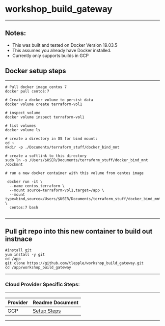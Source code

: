 # workshop_build_gateway
---

Notes:
---
*  This was built and tested on Docker Version 19.03.5
*  This assumes you already have Docker installed.
*  Currently only supports builds in GCP

## Docker setup steps
---

```
# Pull docker image centos 7
docker pull centos:7

# Create a docker volume to persist data
docker volume create terraform-vol1

# inspect volume
docker volume inspect terraform-vol1

# list volumes
docker volume ls

# create a directory in OS for bind mount:
cd ~
mkdir -p ./Documents/terraform_stuff/docker_bind_mnt

# create a softlink to this directory
sudo ln -s /Users/$USER/Documents/terraform_stuff/docker_bind_mnt /dockmnt

# run a new docker container with this volume from centos image

 docker run -it \
  --name centos_terraform \
  --mount source=terraform-vol1,target=/app \
  --mount type=bind,source=/Users/$USER/Documents/terraform_stuff/docker_bind_mnt,target=/dockmnt \
  centos:7 bash
  
```


---
## Pull git repo into this new container to build out instnace

```
#install git
yum install -y git
cd /app
git clone https://github.com/tlepple/workshop_build_gateway.git
cd /app/workshop_build_gateway
```
---
### Cloud Provider Specific Steps:
---

| Provider         | Readme Document  |
| ---------------- | ---------------- |
| GCP              | [Setup Steps](./gcp_readme.md)|

---

